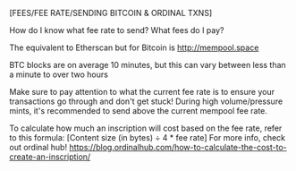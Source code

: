 [FEES/FEE RATE/SENDING BITCOIN & ORDINAL TXNS]

How do I know what fee rate to send?
What fees do I pay?

The equivalent to Etherscan but for Bitcoin is http://mempool.space 

BTC blocks are on average 10 minutes, but this can vary between less than a minute to over two hours

Make sure to pay attention to what the current fee rate is to ensure your transactions go through and don't get stuck!
During high volume/pressure mints, it's recommended to send above the current mempool fee rate.

To calculate how much an inscription will cost based on the fee rate, refer to this formula:
[Content size (in bytes) ÷ 4 * fee rate]
For more info, check out ordinal hub! https://blog.ordinalhub.com/how-to-calculate-the-cost-to-create-an-inscription/